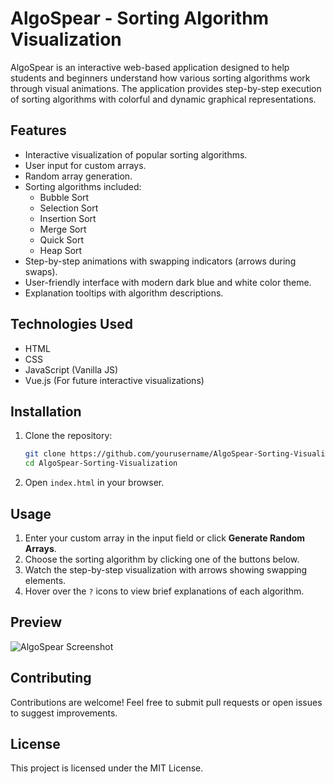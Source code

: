 # AlgoSpear - Sorting Algorithm Visualization

AlgoSpear is an interactive web-based application designed to help students and beginners understand how various sorting algorithms work through visual animations. The application provides step-by-step execution of sorting algorithms with colorful and dynamic graphical representations.

## Features
- Interactive visualization of popular sorting algorithms.
- User input for custom arrays.
- Random array generation.
- Sorting algorithms included:
  - Bubble Sort
  - Selection Sort
  - Insertion Sort
  - Merge Sort
  - Quick Sort
  - Heap Sort
- Step-by-step animations with swapping indicators (arrows during swaps).
- User-friendly interface with modern dark blue and white color theme.
- Explanation tooltips with algorithm descriptions.

## Technologies Used
- HTML
- CSS
- JavaScript (Vanilla JS)
- Vue.js (For future interactive visualizations)

## Installation
1. Clone the repository:
   ```bash
   git clone https://github.com/yourusername/AlgoSpear-Sorting-Visualization.git
   cd AlgoSpear-Sorting-Visualization
   ```
2. Open `index.html` in your browser.

## Usage
1. Enter your custom array in the input field or click **Generate Random Arrays**.
2. Choose the sorting algorithm by clicking one of the buttons below.
3. Watch the step-by-step visualization with arrows showing swapping elements.
4. Hover over the `?` icons to view brief explanations of each algorithm.

## Preview
![AlgoSpear Screenshot](image.png)

## Contributing
Contributions are welcome! Feel free to submit pull requests or open issues to suggest improvements.

## License
This project is licensed under the MIT License.

